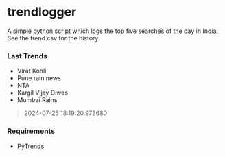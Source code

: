 # trendlogger
A simple python script which logs the top five searches of the day in India.<br>See the trend.csv for the history.<br>

<!-- Last Trends -->
### Last Trends
* Virat Kohli
* Pune rain news
* NTA
* Kargil Vijay Diwas
* Mumbai Rains
> 2024-07-25 18:19:20.973680

<!-- Requirements -->
### Requirements
* [PyTrends](https://github.com/dreyco676/pytrends)
